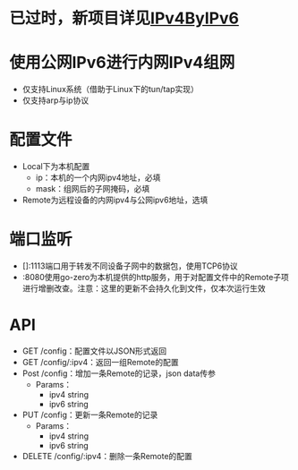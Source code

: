 # 已过时，新项目详见[IPv4ByIPv6](https://github.com/A0000000000/IPv4ByIPv6)

# 使用公网IPv6进行内网IPv4组网
* 仅支持Linux系统（借助于Linux下的tun/tap实现）
* 仅支持arp与ip协议

# 配置文件
* Local下为本机配置
  * ip：本机的一个内网ipv4地址，必填
  * mask：组网后的子网掩码，必填
* Remote为远程设备的内网ipv4与公网ipv6地址，选填

# 端口监听
* []:1113端口用于转发不同设备子网中的数据包，使用TCP6协议
* :8080使用go-zero为本机提供的http服务，用于对配置文件中的Remote子项进行增删改查。注意：这里的更新不会持久化到文件，仅本次运行生效

# API
* GET /config：配置文件以JSON形式返回
* GET /config/:ipv4：返回一组Remote的配置
* Post /config：增加一条Remote的记录，json data传参
  * Params：
    * ipv4 string
    * ipv6 string
* PUT /config：更新一条Remote的记录
  * Params：
    * ipv4 string
    * ipv6 string
* DELETE /config/:ipv4：删除一条Remote的配置
